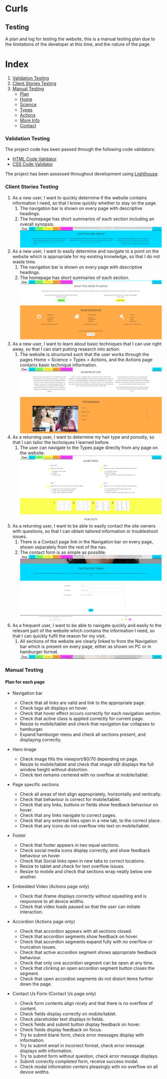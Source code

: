 # **Curls**

## **Testing**

A plan and log for testing the website, this is a manual testing plan due to the limitations of the developer at this time, and the nature of the page.

# Index
1. [Validation Testing](#validation-testing)
1. [Client Stories Testing](#client-stories-testing)
1. [Manual Testing](#manual-testing)
    * [Plan](#plan-for-each-page)
    * [Home](#home)
    * [Science](#science)
    * [Types](#types)
    * [Actions](#actions)
    * [More Info](#more-info)
    * [Contact](#contact)

### **Validation Testing**
The project code has been passed through the following code validators:
* [HTML Code Validator](https://validator.w3.org/)
* [CSS Code Validator](https://jigsaw.w3.org/css-validator/)

The project has been assessed throughout development using [Lighthouse](https://developers.google.com/web/tools/lighthouse).

### **Client Stories Testing**
1. As a new user, I want to quickly determine if the website contains information I need, so that I know quickly whether to stay on the page.
    1. The navigation bar is shown on every page with descriptive headings.
    1. The homepage has short summaries of each section including an overall synopsis.
    ![User story 1 screenshot](assets/readme-images/user-story-1.png)
1. As a new user, I want to easily determine and navigate to a point on the website which is appropriate for my existing knowledge, so that I do not waste time.
    1. The navigation bar is shown on every page with descriptive headings.
    1. The homepage has short summaries of each section.
    ![User story 2 screenshot](assets/readme-images/user-story-2.png)
1. As a new user, I want to learn about basic techniques that I can use right away, so that I can start putting research into action.
    1. The website is structured such that the user works through the pages Home > Science > Types > Actions, and the Actions page contains basic technique information.
    ![User story 3 screenshot](assets/readme-images/user-story-3.png)
1. As a returning user, I want to determine my hair type and porosity, so that I can tailor the techniques I learned before.
    1. The user can navigate to the Types page directly from any page on the website.
    ![User story 4 screenshot](assets/readme-images/user-story-4.png)
1. As a returning user, I want to be able to easily contact the site owners with questions, so that I can obtain tailored information or troubleshoot issues.
    1. There is a Contact page link in the Navigation bar on every page, shown separately from the rest of the nav.
    1. The contact form is as simple as possible.
    ![User story 5 screenshot](assets/readme-images/user-story-5.png)
1. As a frequent user, I want to be able to navigate quickly and easily to the relevant part of the website which contains the information I need, so that I can quickly fulfil the reason for my visit.
    1. All sections of the website are clearly linked to from the Navigation bar which is present on every page, either as shown on PC or in hamburger format.
    ![User story 6 screenshot](assets/readme-images/user-story-6.png)

### **Manual Testing**

#### Plan for each page

* Navigation bar
  * Check that all links are valid and link to the appropriate page.
  * Check logo alt displays on hover.
  * Check that hover effect occurs correctly for each navigation section.
  * Check that active class is applied correctly for current page.
  * Resize to mobile/tablet and check that navigation bar collapses to hamburger.
  * Expand hamburger menu and check all sections present, and displaying correctly.

* Hero image
  * Check image fills the viewport/80/70 depending on page.
  * Resize to mobile/tablet and check that image still displays the full window height without distortion.
  * Check text remains centered with no overflow at mobile/tablet.

* Page specific sections
  * Check all areas of text align appropriately, horizontally and vertically.
  * Check that behaviour is correct for mobile/tablet.
  * Check that any links, buttons or fields show feedback behaviour on hover.
  * Check that any links navigate to correct pages.
  * Check that any external links open in a new tab, to the correct place.
  * Check that any icons do not overflow into text on mobile/tablet.

* Footer
  * Check that footer appears in two equal sections.
  * Check social media icons display correctly, and show feedback behaviour on hover.
  * Check that Social links open in new tabs to correct locations.
  * Resize to tablet and check for text overflow issues.
  * Resize to mobile and check that sections wrap neatly below one another.

* Embedded Video (Actions page only)
  * Check that iframe displays correctly without squashing and is responsive to all device widths.
  * Check that video loads paused so that the user can initiate interaction.

* Accordion (Actions page only)
  * Check that accordion appears with all sections closed.
  * Check that accordion segments show feedback on hover.
  * Check that accordion segments expand fully with no overflow or truncation issues.
  * Check that active accordion segment shows appropriate feedback behaviour.
  * Check that only one accordion segment can be open at any time.
  * Check that clicking an open accordion segment button closes the segment.
  * Check that open accordion segments do not distort items further down the page.

* Contact Us Form (Contact Us page only)
  * Check form contents align nicely and that there is no overflow of content.
  * Check fields display correctly on mobile/tablet.
  * Check placeholder text displays in fields.
  * Check fields and submit button display feedback on hover.
  * Check fields display feedback on focus.
  * Try to submit blank form, check error messages display with information.
  * Try to submit email in incorrect format, check error message displays with information.
  * Try to submit form without question, check error message displays.
  * Submit correctly completed form, receive success modal.
  * Check modal information centers pleasingly with no overflow on all device widths.
